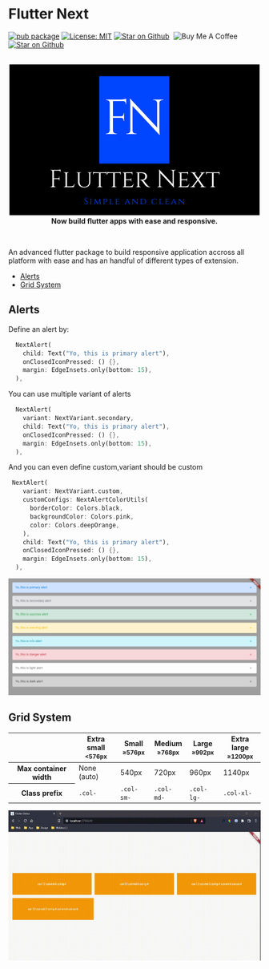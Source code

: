 # Flutter Next

<a href="https://www.buymeacoffee.com/shashiben" target="_blank"><img align="right" src="https://cdn.buymeacoffee.com/buttons/default-orange.png" alt="Buy Me A Coffee" height="41" width="174"></a>

[![pub package](https://img.shields.io/pub/v/flutter_next)](https://pub.dev/packages/flutter_next)
[![License: MIT](https://img.shields.io/badge/license-MIT-purple.svg)](https://opensource.org/licenses/MIT)
<a href="https://github.com/shashiben/flutter_next"><img src="https://img.shields.io/github/stars/shashiben/flutter_next.svg?style=flat&logo=github&label=stars" alt="Star on Github"></a>
<a href="https://github.com/shashiben/flutter_next"><img src="https://img.shields.io/github/forks/shashiben/flutter_next.svg?style=flat&logo=github&label=fork" alt="Star on Github"></a>
<br>
<br>

<p  align="center">
<img  src="example/assets/Flutter Next.png"/>
<br>
<b>Now build flutter apps with ease and responsive.</b>
</p>
<br>

An advanced flutter package to build responsive application accross all platform with ease and has an handful of different types of extension.

- [Alerts](#alerts)
- [Grid System](#grid-system)

## Alerts

Define an alert by:

```dart
  NextAlert(
    child: Text("Yo, this is primary alert"),
    onClosedIconPressed: () {},
    margin: EdgeInsets.only(bottom: 15),
  ),
```

You can use multiple variant of alerts

```dart
  NextAlert(
    variant: NextVariant.secondary,
    child: Text("Yo, this is primary alert"),
    onClosedIconPressed: () {},
    margin: EdgeInsets.only(bottom: 15),
  ),
```

And you can even define custom,variant should be custom

```dart
 NextAlert(
    variant: NextVariant.custom,
    customConfigs: NextAlertColorUtils(
      borderColor: Colors.black,
      backgroundColor: Colors.pink,
      color: Colors.deepOrange,
    ),
    child: Text("Yo, this is primary alert"),
    onClosedIconPressed: () {},
    margin: EdgeInsets.only(bottom: 15),
  ),
```

<img  src="example/assets/alert_example.png"/>

## Grid System

<table class="table table-bordered table-striped">
  <thead>
    <tr>
      <th></th>
      <th class="text-center">
        Extra small<br>
        <small>&lt;576px</small>
      </th>
      <th class="text-center">
        Small<br>
        <small>≥576px</small>
      </th>
      <th class="text-center">
        Medium<br>
        <small>≥768px</small>
      </th>
      <th class="text-center">
        Large<br>
        <small>≥992px</small>
      </th>
      <th class="text-center">
        Extra large<br>
        <small>≥1200px</small>
      </th>
    </tr>
  </thead>
  <tbody>
    <tr>
      <th class="text-nowrap" scope="row">Max container width</th>
      <td>None (auto)</td>
      <td>540px</td>
      <td>720px</td>
      <td>960px</td>
      <td>1140px</td>
    </tr>
    <tr>
      <th class="text-nowrap" scope="row">Class prefix</th>
      <td><code>.col-</code></td>
      <td><code>.col-sm-</code></td>
      <td><code>.col-md-</code></td>
      <td><code>.col-lg-</code></td>
      <td><code>.col-xl-</code></td>
    </tr>
  </tbody>
</table>
<img src="example/assets/grid_example.gif" height=300>
